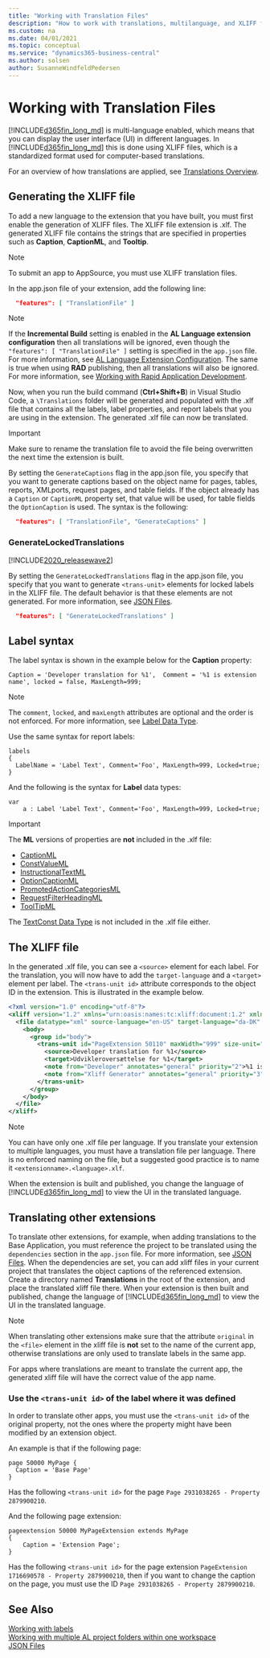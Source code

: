 ```yaml
---
title: "Working with Translation Files"
description: "How to work with translations, multilanguage, and XLIFF files in Business Central"
ms.custom: na
ms.date: 04/01/2021
ms.topic: conceptual
ms.service: "dynamics365-business-central"
ms.author: solsen
author: SusanneWindfeldPedersen
---
```


# Working with Translation Files

[!INCLUDE[d365fin_long_md](includes/d365fin_long_md.md)] is multi-language enabled, which means that you can display the user interface (UI) in different languages. In [!INCLUDE[d365fin_long_md](includes/d365fin_long_md.md)] this is done using XLIFF files, which is a standardized format used for computer-based translations.

For an overview of how translations are applied, see [Translations Overview](devenv-translations-overview.md).

## Generating the XLIFF file

To add a new language to the extension that you have built, you must first enable the generation of XLIFF files. The XLIFF file extension is .xlf. The generated XLIFF file contains the strings that are specified in properties such as **Caption**, **CaptionML**, and **Tooltip**.

> [!NOTE]  
> To submit an app to AppSource, you must use XLIFF translation files.

In the app.json file of your extension, add the following line:

```json
  "features": [ "TranslationFile" ]
```

> [!NOTE]  
> If the **Incremental Build** setting is enabled in the **AL Language extension configuration** then all translations will be ignored, even though the `"features": [ "TranslationFile" ]` setting is specified in the `app.json` file. For more information, see [AL Language Extension Configuration](devenv-al-extension-configuration.md).
> The same is true when using **RAD** publishing, then all translations will also be ignored. For more information, see [Working with Rapid Application Development](devenv-rad-publishing.md).

Now, when you run the build command (**Ctrl+Shift+B**) in Visual Studio Code, a `\Translations` folder will be generated and populated with the .xlf file that contains all the labels, label properties, and report labels that you are using in the extension. The generated .xlf file can now be translated.

> [!IMPORTANT]  
> Make sure to rename the translation file to avoid the file being overwritten the next time the extension is built.

By setting the `GenerateCaptions` flag in the app.json file, you specify that you want to generate captions based on the object name for pages, tables, reports, XMLports, request pages, and table fields. If the object already has a `Caption` or `CaptionML` property set, that value will be used, for table fields the `OptionCaption` is used. The syntax is the following:

```json
  "features": [ "TranslationFile", "GenerateCaptions" ]
```

### GenerateLockedTranslations

[!INCLUDE[2020_releasewave2](../includes/2020_releasewave2.md)]

By setting the `GenerateLockedTranslations` flag in the app.json file, you specify that you want to generate `<trans-unit>` elements for locked labels in the XLIFF file. The default behavior is that these elements are not generated. For more information, see [JSON Files](devenv-json-files.md).

```json
  "features": [ "GenerateLockedTranslations" ]
```

## Label syntax

The label syntax is shown in the example below for the **Caption** property: 

```AL
Caption = 'Developer translation for %1',  Comment = '%1 is extension name', locked = false, MaxLength=999; 
```

> [!NOTE]  
> The `comment`, `locked`, and `maxLength` attributes are optional and the order is not enforced. For more information, see [Label Data Type](methods-auto/label/label-data-type.md).

Use the same syntax for report labels:  

```AL
labels
{
  LabelName = 'Label Text', Comment='Foo', MaxLength=999, Locked=true;
} 
```

And the following is the syntax for **Label** data types:

```AL
var
    a : Label 'Label Text', Comment='Foo', MaxLength=999, Locked=true;
```

> [!IMPORTANT]  
> The **ML** versions of properties are **not** included in the .xlf file:  
>
> - [CaptionML](properties/devenv-captionml-property.md)
> - [ConstValueML](./properties/devenv-properties.md)
> - [InstructionalTextML](properties/devenv-instructionaltextml-property.md)
> - [OptionCaptionML](properties/devenv-optioncaptionml-property.md)
> - [PromotedActionCategoriesML](properties/devenv-promotedactioncategoriesml-property.md)
> - [RequestFilterHeadingML](properties/devenv-requestfilterheadingml-property.md)
> - [ToolTipML](properties/devenv-tooltipml-property.md)
> 
> The [TextConst Data Type](methods-auto/textconst/textconst-data-type.md) is not included in the .xlf file either.


## The XLIFF file

In the generated .xlf file, you can see a `<source>` element for each label. For the translation, you will now have to add the `target-language` and a `<target>` element per label. The `<trans-unit id>` attribute corresponds to the object ID in the extension. This is illustrated in the example below.

```xml
<?xml version="1.0" encoding="utf-8"?>
<xliff version="1.2" xmlns="urn:oasis:names:tc:xliff:document:1.2" xmlns:xsi="https://www.w3.org/2001/XMLSchema-instance" xsi:schemaLocation="urn:oasis:names:tc:xliff:document:1.2 xliff-core-1.2-transitional.xsd">
  <file datatype="xml" source-language="en-US" target-language="da-DK" original="ALProject16">
    <body>
      <group id="body">
        <trans-unit id="PageExtension 50110" maxWidth="999" size-unit="char" translate="yes" xml:space="preserve">
          <source>Developer translation for %1</source>
          <target>Udvikleroversættelse for %1</target>
          <note from="Developer" annotates="general" priority="2">%1 is extension name</note>
          <note from="Xliff Generator" annotates="general" priority="3">PageExtension - PageExtension</note>
        </trans-unit>
      </group>
    </body>
  </file>
</xliff>
```

> [!NOTE]  
> You can have only one .xlf file per language. If you translate your extension to multiple languages, you must have a translation file per language. There is no enforced naming on the file, but a suggested good practice is to name it `<extensionname>.<language>.xlf`.

When the extension is built and published, you change the language of [!INCLUDE[d365fin_long_md](includes/d365fin_long_md.md)] to view the UI in the translated language. 

## Translating other extensions

To translate other extensions, for example, when adding translations to the Base Application, you must reference the project to be translated using the `dependencies` section in the `app.json` file. For more information, see [JSON Files](devenv-json-files.md). When the dependencies are set, you can add xliff files in your current project that translates the object captions of the referenced extension. Create a directory named **Translations** in the root of the extension, and place the translated xliff file there. When your extension is then built and published, change the language of [!INCLUDE[d365fin_long_md](includes/d365fin_long_md.md)] to view the UI in the translated language. 

> [!NOTE]  
> When translating other extensions make sure that the attribute `original` in the `<file>` element in the xliff file is **not** set to the name of the current app, otherwise translations are only used to translate labels in the same app. 
>
> For apps where translations are meant to translate the current app, the generated xliff file will have the correct value of the app name. 


### Use the `<trans-unit id>` of the label where it was defined

In order to translate other apps, you must use the `<trans-unit id>` of the original property, not the ones where the property might have been modified by an extension object.

An example is that if the following page:

```al
page 50000 MyPage {
  Caption = 'Base Page'
}
```

Has the following `<trans-unit id>` for the page `Page 2931038265 - Property 2879900210`.

And the following page extension:

```al
pageextension 50000 MyPageExtension extends MyPage
{
    Caption = 'Extension Page';
}

```

Has the following `<trans-unit id>` for the page extension `PageExtension 1716690578 - Property 2879900210`, then if you want to change the caption on the page, you must use the ID `Page 2931038265 - Property 2879900210`.


<!-- removing bug 394765
## Translation and Localization apps

> [!NOTE]  
> The following section only applies to versions released before Business Central 2019 release wave 2.

The .xlf files approach cannot be used for translating the base application. If you are working on a translation or localization app (for example for a [country/region localization](readiness/readiness-develop-localization.md)), you must take the .txt file containing the base application translation, and place the file in the root folder of your extension. When the extension is compiled, the .txt file is then packaged with the extension. 

We recommend that you use only one .txt file per language. There is no enforced naming on the .txt files, but a suggested good practice is to name it `<extensionname>.<language>.txt`.  

For more information about importing and exporting .txt files, see [How to: Add Translated Strings By Importing and Exporting Multilanguage Files in Dynamics NAV](/dynamics-nav/how-to--add-translated-strings-by-importing-and-exporting-multilanguage-files).
-->

## See Also

[Working with labels](devenv-using-labels.md)  
[Working with multiple AL project folders within one workspace](devenv-multiroot-workspaces.md)  
[JSON Files](devenv-json-files.md)